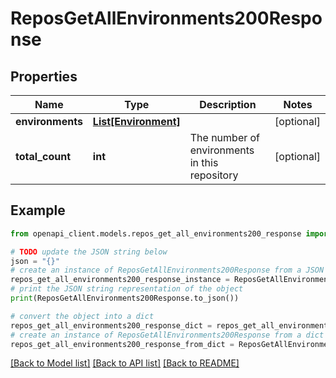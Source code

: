 # ReposGetAllEnvironments200Response


## Properties

Name | Type | Description | Notes
------------ | ------------- | ------------- | -------------
**environments** | [**List[Environment]**](Environment.md) |  | [optional] 
**total_count** | **int** | The number of environments in this repository | [optional] 

## Example

```python
from openapi_client.models.repos_get_all_environments200_response import ReposGetAllEnvironments200Response

# TODO update the JSON string below
json = "{}"
# create an instance of ReposGetAllEnvironments200Response from a JSON string
repos_get_all_environments200_response_instance = ReposGetAllEnvironments200Response.from_json(json)
# print the JSON string representation of the object
print(ReposGetAllEnvironments200Response.to_json())

# convert the object into a dict
repos_get_all_environments200_response_dict = repos_get_all_environments200_response_instance.to_dict()
# create an instance of ReposGetAllEnvironments200Response from a dict
repos_get_all_environments200_response_from_dict = ReposGetAllEnvironments200Response.from_dict(repos_get_all_environments200_response_dict)
```
[[Back to Model list]](../README.md#documentation-for-models) [[Back to API list]](../README.md#documentation-for-api-endpoints) [[Back to README]](../README.md)


